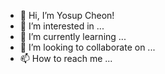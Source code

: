 - 👋 Hi, I’m Yosup Cheon!
- 👀 I’m interested in ...
- 🌱 I’m currently learning ...
- 💞️ I’m looking to collaborate on ...
- 📫 How to reach me ...

<!---
yosupCheon/yosupCheon is a ✨ special ✨ repository because its `README.md` (this file) appears on your GitHub profile.
You can click the Preview link to take a look at your changes.
--->

